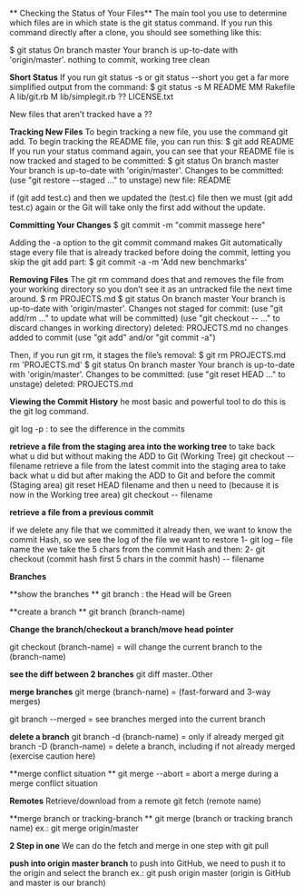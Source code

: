 ** Checking the Status of Your Files**
The main tool you use to determine which files are in which state is the git status command. If you run this command directly after a clone, you should see something like this:

$ git status
On branch master
Your branch is up-to-date with 'origin/master'.
nothing to commit, working tree clean

**Short Status**
If you run git status -s or git status --short you get a far more simplified output from the command:
$ git status -s
 M README
MM Rakefile
A  lib/git.rb
M  lib/simplegit.rb
?? LICENSE.txt

New files that aren’t tracked have a ??

**Tracking New Files**
To begin tracking a new file, you use the command git add. To begin tracking the README file, you can run this:
$ git add README
If you run your status command again, you can see that your README file is now tracked and staged to be committed:
$ git status
On branch master
Your branch is up-to-date with 'origin/master'.
Changes to be committed:
  (use "git restore --staged <file>..." to unstage)
    new file:   README

if (git add test.c) and then we updated the (test.c) file then we must (git add test.c) again or the Git will take only the first add without the update.


**Committing Your Changes**
$ git commit -m "commit massege here"

 Adding the -a option to the git commit command makes Git automatically stage every file that is already tracked before doing the commit, letting you skip the git add part:
$ git commit -a -m 'Add new benchmarks'



**Removing Files**
The git rm command does that and removes the file from your working directory so you don’t see it as an untracked file the next time around.
$ rm PROJECTS.md
$ git status
On branch master
Your branch is up-to-date with 'origin/master'.
Changes not staged for commit:
  (use "git add/rm <file>..." to update what will be committed)
  (use "git checkout -- <file>..." to discard changes in working directory)      deleted:    PROJECTS.md
no changes added to commit (use "git add" and/or "git commit -a")

Then, if you run git rm, it stages the file’s removal:
$ git rm PROJECTS.md
rm 'PROJECTS.md'
$ git status
On branch master
Your branch is up-to-date with 'origin/master'.
Changes to be committed:
  (use "git reset HEAD <file>..." to unstage)
    deleted:    PROJECTS.md


**Viewing the Commit History**
he most basic and powerful tool to do this is the git log command.

git log -p  : to see the difference in the commits



**retrieve a file from the staging area into the working tree**
to take back what u did but without making the ADD to Git (Working Tree)
git checkout -- filename 
retrieve a file from the latest commit into the staging area
to take back what u did but after making the ADD to Git and before the commit (Staging area)
git reset HEAD filename 
and then u need to (because it is now in the Working tree area) 
git checkout -- filename   

**retrieve a file from a previous commit**

if we delete any file that we committed it already then, we want to know the commit Hash, so we see the log of the file we want to restore
1- git log – file name
the we take the 5 chars from the commit Hash and then:
2- git checkout (commit hash first 5 chars in the commit hash) -- filename 


****Branches****

**show the branches **
git branch :  the Head will be Green


**create a branch **
git branch (branch-name) 


**Change the branch/checkout a branch/move head pointer**

git checkout (branch-name) = will change the current branch to the (branch-name)


**see the diff between 2 branches**
git diff master..Other

**merge branches**
git merge (branch-name)  = (fast-forward and 3-way merges)

 git branch --merged = see branches merged into the current branch

**delete a branch**
 git branch -d (branch-name)  = only if already merged
 git branch -D (branch-name) = delete a branch, including if not already merged (exercise caution here) 

**merge conflict situation **
git merge --abort = abort a merge during a merge conflict situation





****Remotes****
Retrieve/download from a remote 
 git fetch (remote name)

**merge branch or tracking-branch **
 git merge (branch or tracking branch name) ex.: git merge origin/master

**2 Step in one**
We can do the fetch and merge in one step with 
git pull

**push into origin master branch**
to push into GitHub, we need to push it to the origin and select the branch ex.:
git push origin master     (origin is GitHub and master is our branch)
